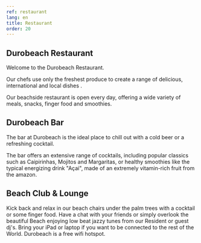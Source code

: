 ```yaml
---
ref: restaurant
lang: en
title: Restaurant
order: 20
---
```

## Durobeach Restaurant
Welcome to the Durobeach Restaurant.

Our chefs use only the freshest produce to create a range of delicious, international and local dishes .

Our beachside restaurant is open every day, offering a wide variety of meals, snacks, finger food and smoothies.

## Durobeach Bar
The bar at Durobeach is the ideal place to chill out with a cold beer or a refreshing cocktail.

The bar offers an extensive range of cocktails, including popular classics such as Caipirinhas, Mojitos and Margaritas, or healthy smoothies like the typical energizing drink "Açai", made of an extremely vitamin-rich fruit from the amazon.

## Beach Club & Lounge
Kick back and relax in our beach chairs under the palm trees with a cocktail or some finger food. Have a chat with your friends or simply overlook the beautiful Beach enjoying low beat jazzy tunes from our Resident or guest dj's. Bring your iPad or laptop if you want to be connected to the rest of the World. Durobeach is a free wifi hotspot.
